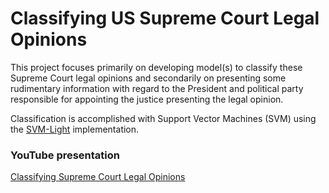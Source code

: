 # Classifying US Supreme Court Legal Opinions

This project focuses primarily on developing model(s) to classify these Supreme Court legal opinions and secondarily on presenting some rudimentary information with regard to the President and political party responsible for appointing the justice presenting the legal opinion.

Classification is accomplished with Support Vector Machines (SVM) using the [SVM-Light](https://www.cs.cornell.edu/people/tj/svm_light/) implementation.

### YouTube presentation
[Classifying Supreme Court Legal Opinions](https://www.youtube.com/watch?v=fG2u0it_FMY)
